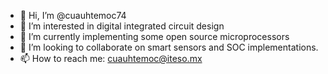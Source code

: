 - 👋 Hi, I’m @cuauhtemoc74
- 👀 I’m interested in digital integrated circuit design
- 🌱 I’m currently implementing some open source microprocessors
- 💞️ I’m looking to collaborate on smart sensors and SOC implementations.
- 📫 How to reach me: cuauhtemoc@iteso.mx

<!---
cuauhtemoc74/cuauhtemoc74 is a ✨ special ✨ repository because its `README.md` (this file) appears on your GitHub profile.
You can click the Preview link to take a look at your changes.
--->
